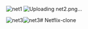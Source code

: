 ![net1](https://github.com/PriyanshiPatel767/Netflix-clone/assets/124182886/36906d6e-5dad-4393-959d-522bb183d4ae)
![Uploading net2.png…]()


![net3](https://github.com/PriyanshiPatel767/Netflix-clone/assets/124182886/9e543321-1cef-49a6-8c0e-96dba9ae000c)![net3](https://github.com/PriyanshiPatel767/Netflix-clone/assets/124182886/8d2aa8ea-6f87-46c9-9fe3-fc60a87dabd3)# Netflix-clone
